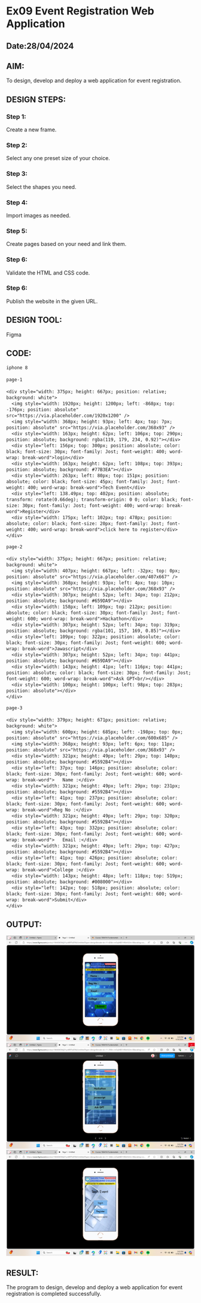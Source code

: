 # Ex09 Event Registration Web Application
## Date:28/04/2024
## AIM:
To design, develop and deploy a web application for event registration.

## DESIGN STEPS:

### Step 1:
Create a new frame.

### Step 2:
Select any one preset size of your choice.

### Step 3:
Select the shapes you need.

### Step 4:
Import images as needed.

### Step 5:
Create pages based on your need and link them.

### Step 6:

Validate the HTML and CSS code.

### Step 6:

Publish the website in the given URL.

## DESIGN TOOL:
Figma

## CODE:

```
iphone 8

page-1

<div style="width: 375px; height: 667px; position: relative; background: white">
  <img style="width: 1920px; height: 1200px; left: -868px; top: -176px; position: absolute" src="https://via.placeholder.com/1920x1200" />
  <img style="width: 368px; height: 93px; left: 4px; top: 7px; position: absolute" src="https://via.placeholder.com/368x93" />
  <div style="width: 163px; height: 62px; left: 106px; top: 290px; position: absolute; background: rgba(119, 179, 234, 0.92)"></div>
  <div style="left: 156px; top: 300px; position: absolute; color: black; font-size: 30px; font-family: Jost; font-weight: 400; word-wrap: break-word">login</div>
  <div style="width: 163px; height: 62px; left: 108px; top: 393px; position: absolute; background: #77B3EA"></div>
  <div style="width: 263px; left: 80px; top: 151px; position: absolute; color: black; font-size: 45px; font-family: Jost; font-weight: 400; word-wrap: break-word">Tech Event</div>
  <div style="left: 138.49px; top: 402px; position: absolute; transform: rotate(0.66deg); transform-origin: 0 0; color: black; font-size: 30px; font-family: Jost; font-weight: 400; word-wrap: break-word">Register</div>
  <div style="width: 175px; left: 102px; top: 478px; position: absolute; color: black; font-size: 20px; font-family: Jost; font-weight: 400; word-wrap: break-word">click here to register</div>
</div>

```
```
page-2

<div style="width: 375px; height: 667px; position: relative; background: white">
  <img style="width: 407px; height: 667px; left: -32px; top: 0px; position: absolute" src="https://via.placeholder.com/407x667" />
  <img style="width: 368px; height: 93px; left: 4px; top: 10px; position: absolute" src="https://via.placeholder.com/368x93" />
  <div style="width: 307px; height: 52px; left: 34px; top: 212px; position: absolute; background: #659DA9"></div>
  <div style="width: 158px; left: 109px; top: 212px; position: absolute; color: black; font-size: 30px; font-family: Jost; font-weight: 600; word-wrap: break-word">Hackathon</div>
  <div style="width: 307px; height: 52px; left: 34px; top: 319px; position: absolute; background: rgba(101, 157, 169, 0.85)"></div>
  <div style="left: 109px; top: 322px; position: absolute; color: black; font-size: 30px; font-family: Jost; font-weight: 600; word-wrap: break-word">Jawascript</div>
  <div style="width: 307px; height: 52px; left: 34px; top: 441px; position: absolute; background: #659DA9"></div>
  <div style="width: 143px; height: 41px; left: 116px; top: 441px; position: absolute; color: black; font-size: 30px; font-family: Jost; font-weight: 600; word-wrap: break-word">Ask GPT<br/></div>
  <div style="width: 100px; height: 100px; left: 98px; top: 283px; position: absolute"></div>
</div>

```
```
page-3

<div style="width: 379px; height: 671px; position: relative; background: white">
  <img style="width: 600px; height: 685px; left: -198px; top: 0px; position: absolute" src="https://via.placeholder.com/600x685" />
  <img style="width: 368px; height: 93px; left: 6px; top: 11px; position: absolute" src="https://via.placeholder.com/368x93" />
  <div style="width: 321px; height: 49px; left: 29px; top: 140px; position: absolute; background: #5592B4"></div>
  <div style="left: 37px; top: 146px; position: absolute; color: black; font-size: 30px; font-family: Jost; font-weight: 600; word-wrap: break-word">   Name :</div>
  <div style="width: 321px; height: 49px; left: 29px; top: 231px; position: absolute; background: #5592B4"></div>
  <div style="left: 41px; top: 237px; position: absolute; color: black; font-size: 30px; font-family: Jost; font-weight: 600; word-wrap: break-word">Reg No :</div>
  <div style="width: 321px; height: 49px; left: 29px; top: 320px; position: absolute; background: #5592B4"></div>
  <div style="left: 43px; top: 332px; position: absolute; color: black; font-size: 30px; font-family: Jost; font-weight: 600; word-wrap: break-word">   Email :</div>
  <div style="width: 321px; height: 49px; left: 29px; top: 427px; position: absolute; background: #5592B4"></div>
  <div style="left: 41px; top: 426px; position: absolute; color: black; font-size: 30px; font-family: Jost; font-weight: 600; word-wrap: break-word">College :</div>
  <div style="width: 143px; height: 48px; left: 118px; top: 519px; position: absolute; background: #008000"></div>
  <div style="left: 142px; top: 518px; position: absolute; color: black; font-size: 30px; font-family: Jost; font-weight: 600; word-wrap: break-word">Submit</div>
</div>

```

## OUTPUT:
![alt text](<Screenshot 2024-04-30 150306.png>)
![alt text](<Screenshot 2024-04-30 150255.png>) 
![alt text](<Screenshot 2024-04-30 150235.png>)

## RESULT:
The program to design, develop and deploy a web application for event registration is completed successfully.
